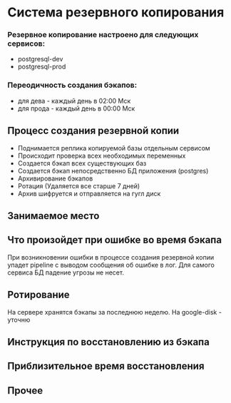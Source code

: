 ﻿# Система резервного копирования
### Резервное копирование настроено для следующих сервисов:
- postgresql-dev
- postgresql-prod

### Переодичность создания бэкапов:
- для дева - каждый день в 02:00 Мск
- для прода - каждый день в 00:00 Мск

## Процесс создания резервной копии
- Поднимается реплика копируемой базы отдельным сервисом
- Происходит проверка всех необходимых переменных
- Создается бэкап всех существующих баз
- Создается бэкап непосредственно БД приложения (postgres)
- Архивирование бэкапов
- Ротация (Удаляется все старше 7 дней)
- Архив шифруется и отправляется на гугл диск

## Занимаемое место

## Что произойдет при ошибке во время бэкапа
При  возникновении ошибки в процессе создания резервной копии упадет pipeline с выводом сообщения об ошибке в лог. Для самого сервиса БД падение угрозы не несет.

## Ротирование
На сервере хранятся бэкапы за последнюю неделю. На google-disk - уточню

## Инструкция по восстановлению из бэкапа

## Приблизительное время восстановления

## Прочее

